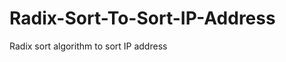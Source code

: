 Radix-Sort-To-Sort-IP-Address
=============================

Radix sort algorithm to sort IP address
